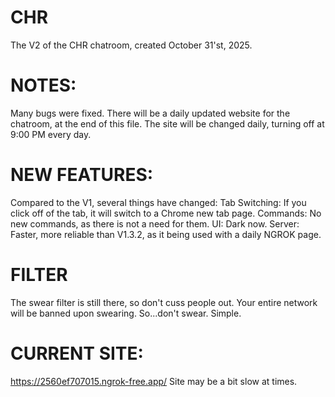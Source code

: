 # CHR
The V2 of the CHR chatroom, created October 31'st, 2025.
# NOTES:
Many bugs were fixed. There will be a daily updated website for the chatroom, at the end of this file.
The site will be changed daily, turning off at 9:00 PM every day. 
# NEW FEATURES:
Compared to the V1, several things have changed:
Tab Switching: If you click off of the tab, it will switch to a Chrome new tab page.
Commands: No new commands, as there is not a need for them.
UI: Dark now.
Server: Faster, more reliable than V1.3.2, as it being used with a daily NGROK page.
# FILTER
The swear filter is still there, so don't cuss people out. Your entire network will be banned upon swearing. So...don't swear. Simple.
# CURRENT SITE:
https://2560ef707015.ngrok-free.app/
Site may be a bit slow at times.
